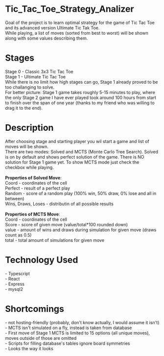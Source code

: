 # Tic_Tac_Toe_Strategy_Analizer

Goal of the project is to learn optimal strategy for the game of Tic Tac Toe and its advanced version Ultimate Tic Tak Toe.  
While playing, a list of moves (sorted from best to worst) will be shown along with some values describing them.  

<h1>Stages</h1>
Stage 0 - Classic 3x3 Tic Tac Toe  <br/>
Stage 1 - Ultimate Tic Tac Toe  <br/>
While there is no limit how high stages can go, Stage 1 already proved to be too challanging to solve.  <br/>
For better picture: Stage 1 game takes roughly 5-15 minutes to play, where the only Stage 2 game I have ever played took around 100 hours from start to finish over the span of one year (thanks to my friend who was willing to drag it to the end).  <br/>

<h1>Description</h1>
After choosing stage and starting player you wil start a game and list of moves will be shown.  <br/>
There are two modes: Solved and MCTS (Monte Carlo Tree Search). Solved is on by default and shows perfect solution of the game. There is NO solution for Stage 1 game yet. To show MCTS mode just check the checkbox while playing.  <br/>
<br/>
<b>Properties of Solved Move</b>:  <br/>
Coord - coordinates of the cell  <br/>
Perfect - result of a perfect play  <br/>
Random - score of a random play (100% win, 50% draw, 0% lose and all in between)  <br/>
Wins, Draws, Loses - distributin of all possible results  <br/>
<br/>
<b>Properties of MCTS Move</b>:  <br/>
Coord - coordinates of the cell  <br/>
Score - score of given move (value/total*100 rounded down)  <br/>
value - amount of wins and draws during simulation for given move (draws count as 0.5)  <br/>
total - total amount of simulations for given move  <br/>

<h1>Technology Used</h1>
- Typescript <br/>
- React <br/>
- Express <br/>
- mysql2 <br/>
 
<h1>Shortcomings</h1>
- not hosting-friendly (probably, don't know actually, I would assume it isn't) <br/>
- MCTS isn't simulated on a fly, instead is taken from database  <br/>
- First move of Stage 1 MCTS is limited to 15 options (all unique moves), moves outside of those are omitted  <br/>
- Scripts for filling database's tables ignore board symmetries  <br/>
- Looks the way it looks  <br/>

